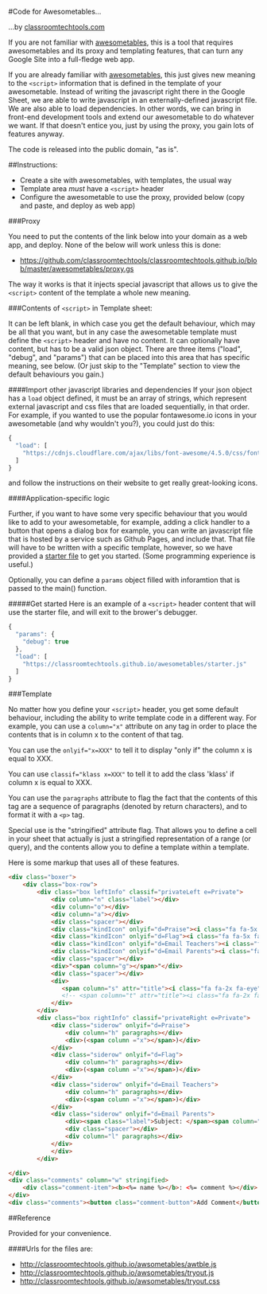 #Code for Awesometables…

…by [classroomtechtools.com](http://classroomtechtools.com)

If you are not familiar with [awesometables](https://sites.google.com/site/scriptsexamples/available-web-apps/awesome-tables), this is a tool that requires awesometables and its proxy and templating features, that can turn any Google Site into a full-fledge web app.

If you are already familiar with [awesometables](https://sites.google.com/site/scriptsexamples/available-web-apps/awesome-tables), this just gives new meaning to the `<script>` information that is defined in the template of your awesometable. Instead of writing the javascript right there in the Google Sheet, we are able to write javascript in an externally-defined javascript file. We are also able to load dependencies. In other words, we can bring in front-end development tools and extend our awesometable to do whatever we want. If that doesn't entice you, just by using the proxy, you gain lots of features anyway.

The code is released into the public domain, "as is".

##Instructions:

* Create a site with awesometables, with templates, the usual way
* Template area _must_ have a `<script>` header
* Configure the awesometable to use the proxy, provided below (copy and paste, and deploy as web app)

###Proxy

You need to put the contents of the link below into your domain as a web app, and deploy. None of the below will work unless this is done:

* https://github.com/classroomtechtools/classroomtechtools.github.io/blob/master/awesometables/proxy.gs

The way it works is that it injects special javascript that allows us to give the `<script>` content of the template a whole new meaning.

###Contents of `<script>` in Template sheet:

It can be left blank, in which case you get the default behaviour, which may be all that you want, but in any case the awesometable template must define the `<script>` header and have no content. It can optionally have content, but has to be a valid json object. There are three items ("load", "debug", and "params") that can be placed into this area that has specific meaning, see below. (Or just skip to the "Template" section to view the default behaviours you gain.)

####Import other javascript libraries and dependencies
If your json object has a `load` object defined, it must be an array of strings, which represent external javascript and css files that are loaded sequentially, in that order. For example, if you wanted to use the popular fontawesome.io icons in your awesometable (and why wouldn't you?), you could just do this:

```js
{
  "load": [
    "https://cdnjs.cloudflare.com/ajax/libs/font-awesome/4.5.0/css/font-awesome.css"
  ]
}
```

and follow the instructions on their website to get really great-looking icons.

####Application-specific logic

Further, if you want to have some very specific behaviour that you would like to add to your awesometable, for example, adding a click handler to a button that opens a dialog box for example, you can write an javascript file that is hosted by a service such as Github Pages, and include that. That file will have to be written with a specific template, however, so we have provided a [starter file](https://github.com/classroomtechtools/classroomtechtools.github.io/blob/master/awesometables/starter.js) to get you started. (Some programming experience is useful.)

Optionally, you can define a `params` object filled with inforamtion that is passed to the main() function.

#####Get started
Here is an example of a `<script>` header content that will use the starter file, and will exit to the brower's debugger.

```js
{
  "params": {
    "debug": true
  },
  "load": [
    "https://classroomtechtools.github.io/awesometables/starter.js"
  ]
}
```

###Template

No matter how you define your `<script>` header, you get some default behaviour, including the ability to write template code in a different way. For example, you can use a `column="x"` attribute on any tag in order to place the contents that is in column x to the content of that tag.

You can use the `onlyif="x=XXX"` to tell it to display "only if" the column x is equal to XXX.

You can use `classif="klass x=XXX"` to tell it to add the class 'klass' if column x is equal to XXX.

You can use the `paragraphs` attribute to flag the fact that the contents of this tag are a sequence of paragraphs (denoted by return characters), and to format it with a `<p>` tag.

Special use is the "stringified" attribute flag. That allows you to define a cell in your sheet that actually is just a stringified representation of a range (or query), and the contents allow you to define a template within a template.

Here is some markup that uses all of these features.

```html
<div class="boxer">
    <div class="box-row">
        <div class="box leftInfo" classif="privateLeft e=Private">
            <div column="n" class="label"></div>
            <div column="o"></div>
            <div column="a"></div>
            <div class="spacer"></div>
            <div class="kindIcon" onlyif="d=Praise"><i class="fa fa-5x fa-thumbs-up"></i></div>
            <div class="kindIcon" onlyif="d=Flag"><i class="fa fa-5x fa-flag"></i></div>
            <div class="kindIcon" onlyif="d=Email Teachers"><i class="fa fa-5x fa-envelope-o"></i></div>
            <div class="kindIcon" onlyif="d=Email Parents"><i class="fa fa-5x fa-envelope-square"></i></div>
            <div class="spacer"></div>
            <div>"<span column="g"></span>"</div>
            <div class="spacer"></div>
            <div>
               <span column="s" attr="title"><i class="fa fa-2x fa-eye"></i></span>&nbsp;
               <!-- <span column="t" attr="title"><i class="fa fa-2x fa-pencil"></i></span> -->
            </div>
        </div>
        <div class="box rightInfo" classif="privateRight e=Private">
            <div class="siderow" onlyif="d=Praise">
                <div column="h" paragraphs></div>
                <div>(<span column ="x"></span>)</div>
            </div>
            <div class="siderow" onlyif="d=Flag">
                <div column="h" paragraphs></div>
                <div>(<span column ="x"></span>)</div>
            </div>
            <div class="siderow" onlyif="d=Email Teachers">
                <div column="h" paragraphs></div>
                <div>(<span column ="x"></span>)</div>
            </div>
            <div class="siderow" onlyif="d=Email Parents">
                <div><span class="label">Subject: </span><span column="j"></span></div>
                <div class="spacer"></div>
                <div column="l" paragraphs></div>
            </div>
            </div>
        </div>

</div>
<div class="comments" column="w" stringified>
    <div class="comment-item"><b><%= name %></b>: <%= comment %></div>
</div>
<div class="comments"><button class="comment-button">Add Comment</button></div>
```

##Reference

Provided for your convenience.

####Urls for the files are:

* http://classroomtechtools.github.io/awsometables/awtble.js
* http://classroomtechtools.github.io/awsometables/tryout.js
* http://classroomtechtools.github.io/awsometables/tryout.css
